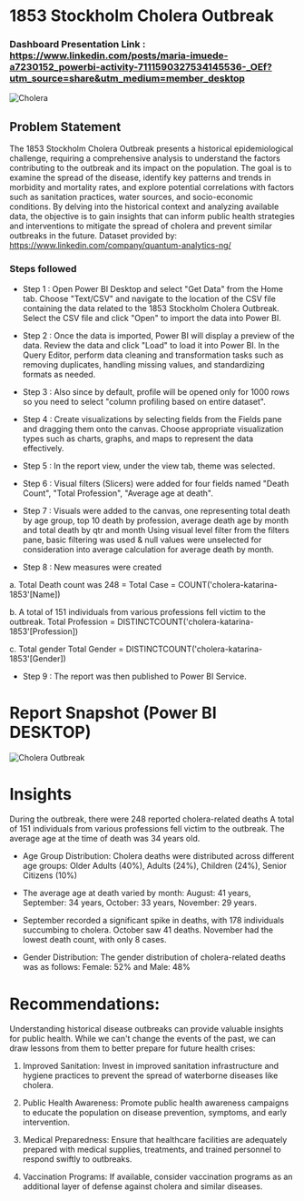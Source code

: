 
# 1853 Stockholm Cholera Outbreak
 
### Dashboard Presentation Link : https://www.linkedin.com/posts/maria-imuede-a7230152_powerbi-activity-7111590327534145536-_OEf?utm_source=share&utm_medium=member_desktop

![Cholera](https://github.com/MariaImuede/MY-Project/assets/159175444/65e9d839-953b-4b43-8677-9a797c3fc6dc)

## Problem Statement

The 1853 Stockholm Cholera Outbreak presents a historical epidemiological challenge, requiring a comprehensive analysis to understand the factors contributing to the outbreak and its impact on the population. The goal is to examine the spread of the disease, identify key patterns and trends in morbidity and mortality rates, and explore potential correlations with factors such as sanitation practices, water sources, and socio-economic conditions. By delving into the historical context and analyzing available data, the objective is to gain insights that can inform public health strategies and interventions to mitigate the spread of cholera and prevent similar outbreaks in the future.
Dataset provided by: https://www.linkedin.com/company/quantum-analytics-ng/



### Steps followed 

- Step 1 : Open Power BI Desktop and select "Get Data" from the Home tab.
Choose "Text/CSV" and navigate to the location of the CSV file containing the data related to the 1853 Stockholm Cholera Outbreak.
Select the CSV file and click "Open" to import the data into Power BI.

- Step 2 : Once the data is imported, Power BI will display a preview of the data. Review the data and click "Load" to load it into Power BI.
In the Query Editor, perform data cleaning and transformation tasks such as removing duplicates, handling missing values, and standardizing formats as needed.

- Step 3 : Also since by default, profile will be opened only for 1000 rows so you need to select "column profiling based on entire dataset".

- Step 4 : Create visualizations by selecting fields from the Fields pane and dragging them onto the canvas. Choose appropriate visualization types such as charts, graphs, and maps to represent the data effectively.

- Step 5 : In the report view, under the view tab, theme was selected.

- Step 6 : Visual filters (Slicers) were added for four fields named "Death Count", "Total Profession", "Average age at death".
- Step 7 : Visuals were added to the canvas, one representing total death by age group, top 10 death by profession, average death age by month and total death by qtr and month
Using visual level filter from the filters pane, basic filtering was used & null values were unselected for consideration into average calculation for average death by month.
           
- Step 8 : New measures were created 

a. Total Death count was 248 = Total Case = COUNT('cholera-katarina-1853'[Name])

b. A total of 151 individuals from various professions fell victim to the outbreak.
Total Profession = DISTINCTCOUNT('cholera-katarina-1853'[Profession])

c. Total gender
Total Gender = DISTINCTCOUNT('cholera-katarina-1853'[Gender])


  - Step 9 : The report was then published to Power BI Service.
 
 


 # Report Snapshot (Power BI DESKTOP)

 

![Cholera Outbreak](https://github.com/MariaImuede/MY-Project/assets/159175444/8776fa93-2fd8-4d5e-8ae5-33d77189541b)


# Insights

During the outbreak, there were 248 reported cholera-related deaths
A total of 151 individuals from various professions fell victim to the outbreak.
The average age at the time of death was 34 years old.

- Age Group Distribution: Cholera deaths were distributed across different age groups: Older Adults (40%), Adults (24%), Children (24%), Senior Citizens (10%)

- The average age at death varied by month: August: 41 years, September: 34 years, October: 33 years, November: 29 years.


- September recorded a significant spike in deaths, with 178 individuals succumbing to cholera. October saw 41 deaths. November had the lowest death count, with only 8 cases.

- Gender Distribution: The gender distribution of cholera-related deaths was as follows: Female: 52% and Male: 48%

# Recommendations:
Understanding historical disease outbreaks can provide valuable insights for public health. While we can't change the events of the past, we can draw lessons from them to better prepare for future health crises:

1. Improved Sanitation: Invest in improved sanitation infrastructure and hygiene practices to prevent the spread of waterborne diseases like cholera.


2. Public Health Awareness: Promote public health awareness campaigns to educate the population on disease prevention, symptoms, and early intervention.

3. Medical Preparedness: Ensure that healthcare facilities are adequately prepared with medical supplies, treatments, and trained personnel to respond swiftly to outbreaks.

5. Vaccination Programs: If available, consider vaccination programs as an additional layer of defense against cholera and similar diseases.
